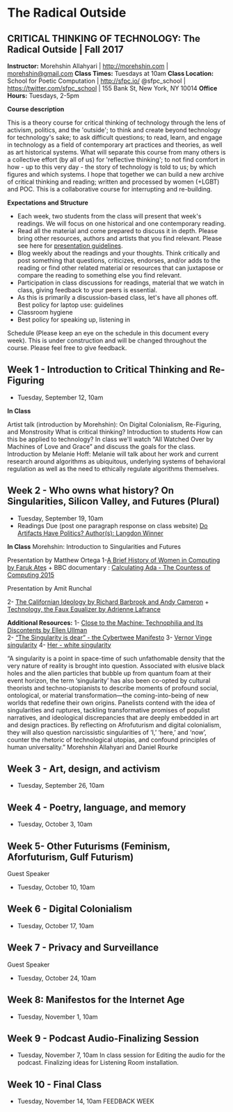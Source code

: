 # The Radical Outside
## CRITICAL THINKING OF TECHNOLOGY: The Radical Outside | Fall 2017


**Instructor:** Morehshin Allahyari | http://morehshin.com  | morehshin@gmail.com
**Class Times:** Tuesdays at 10am 
**Class Location:** School for Poetic Computation  |  http://sfpc.io/ 
@sfpc_school  | https://twitter.com/sfpc_school | 155 Bank St, New York, NY 10014
**Office Hours:** Tuesdays, 2-5pm 


**Course description**

This is a theory course for critical thinking of technology through the lens of activism, politics, and the 'outside'; to think and create beyond technology for technology's sake; to ask difficult questions; to read, learn, and engage in technology as a field of contemporary art practices and theories, as well as art historical systems. What will separate this course from many others is a collective effort (by all of us) for 'reflective thinking'; to not find comfort in how - up to this very day - the story of technology is told to us; by which figures and which systems. I hope that together we can build a new archive of critical thinking and reading; written and processed by women (+LGBT) and POC.  This is a collaborative course for interrupting and re-building. 


**Expectations and Structure**

* Each week, two students from the class will present that week's readings. We will focus on one historical and one contemporary reading.
* Read all the material and come prepared to discuss it in depth. Please bring other resources, authors and artists that you find relevant. Please see here for [presentation guidelines](https://docs.google.com/document/d/1HtTwy6yakti5TaYL_oq0sgZo-mZSv_RGKruh3tff1m0/edit?usp=sharing). 
* Blog weekly about the readings and your thoughts. Think critically and post something that questions, criticizes, endorses, and/or adds to the reading or find other related material or resources that can juxtapose or compare the reading to something else you find relevant. 
* Participation in class discussions for readings, material that we watch in class, giving feedback to your peers is essential. 
* As this is primarily a discussion-based class, let's have all phones off. 
Best policy for laptop use: guidelines 
* Classroom hygiene 
* Best policy for speaking up, listening in 



Schedule (Please keep an eye on the schedule in this document every week). This is under construction and will be changed throughout the course. Please feel free to give feedback.

## Week 1 - Introduction to Critical Thinking and Re-Figuring 
* Tuesday, September 12, 10am

**In Class** 
  
Artist talk (introduction by Morehshin): On Digital Colonialism, Re-Figuring, and Monstrosity
What is critical thinking? Introduction to students
How can this be applied to technology? In class we'll watch “All Watched Over by Machines of Love and Grace” and discuss the goals for the class.
Introduction by Melanie Hoff: Melanie will talk about her work and current research around algorithms as ubiquitous, underlying systems of behavioral regulation as well as the need to ethically regulate algorithms themselves. 



## Week 2 - Who owns what history? On Singularities, Silicon Valley, and Futures (Plural)
* Tuesday, September 19, 10am
* Readings Due (post one paragraph response on class website)
[Do Artifacts Have Politics? Author(s): Langdon Winner](https://transitiontech.ca/pdf/Winner-Do-Artifacts-Have-Politics-1980.pdf)

**In Class**
Morehshin: Introduction to Singularities and Futures

Presentation by Matthew Ortega
1-[A Brief History of Women in Computing by Faruk Ateş](https://hackernoon.com/@kurafire?source=post_header_lockup) 
+
BBC documentary : [Calculating Ada - The Countess of Computing 2015](https://www.youtube.com/watch?v=QgUVrzkQgds)

Presentation by Amit Runchal
 
2- [The Californian Ideology by Richard Barbrook and Andy Cameron](http://www.imaginaryfutures.net/2007/04/17/the-californian-ideology-2/) 
+
[Technology, the Faux Equalizer by Adrienne Lafrance](https://www.theatlantic.com/technology/archive/2016/03/half-full-tech/476025/)



**Additional Resources:** 
1-  [Close to the Machine: Technophilia and Its Discontents by Ellen Ullman](https://www.amazon.com/Close-Machine-Technophilia-Its-Discontents-ebook/dp/B007FU83DY/ref=as_li_ss_tl?s=books&ie=UTF8&qid=1473648550&sr=1-1&keywords=close+to+the+machine&linkCode=sl1&tag=sarmarwat-20&linkId=cbce746b642771beb48bc3bdfc61d968)  
2- [“The Singularity is dear” - the Cybertwee Manifesto](http://fnewsmagazine.com/2015/04/the-singularity-is-dear/)
3- [Vernor Vinge singularity](http://longnow.org/essays/singularity/)
4- [Her - white singularity](http://mashable.com/2014/01/15/her-singularity/#_kGjMyE8_sqG) 

 
	
“A singularity is a point in space-time of such unfathomable density that the very nature of reality is brought into question. Associated with elusive black holes and the alien particles that bubble up from quantum foam at their event horizon, the term ‘singularity’ has also been co-opted by cultural theorists and techno-utopianists to describe moments of profound social, ontological, or material transformation—the coming-into-being of new worlds that redefine their own origins. Panelists contend with the idea of singularities and ruptures, tackling transformative promises of populist narratives, and ideological discrepancies that are deeply embedded in art and design practices. By reflecting on Afrofuturism and digital colonialism, they will also question narcissistic singularities of ‘I,’ ‘here,’ and ‘now’, counter the rhetoric of technological utopias, and confound principles of human universality.”
Morehshin Allahyari and Daniel Rourke 


## Week 3 - Art, design, and activism
* Tuesday, September 26, 10am

## Week 4 - Poetry, language, and memory
* Tuesday, October 3, 10am

## Week 5- Other Futurisms (Feminism, Aforfuturism, Gulf Futurism)
Guest Speaker
* Tuesday, October 10, 10am
	
## Week 6 - Digital Colonialism 
* Tuesday, October 17, 10am

## Week 7 - Privacy and Surveillance
Guest Speaker
* Tuesday, October 24, 10am 

## Week 8: Manifestos for the Internet Age 
* Tuesday, November 1, 10am

## Week 9 - Podcast Audio-Finalizing Session 
* Tuesday, November 7, 10am
In class session for Editing the audio for the podcast. Finalizing ideas for Listening Room installation.

## Week 10 - Final Class
* Tuesday, November 14, 10am
FEEDBACK WEEK
